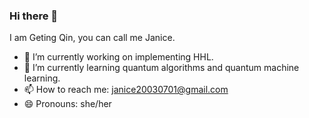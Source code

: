 ### Hi there 👋
I am Geting Qin, you can call me Janice.
- 🔭 I’m currently working on implementing HHL.
- 🌱 I’m currently learning quantum algorithms and quantum machine learning.
- 📫 How to reach me: janice20030701@gmail.com
- 😄 Pronouns: she/her
